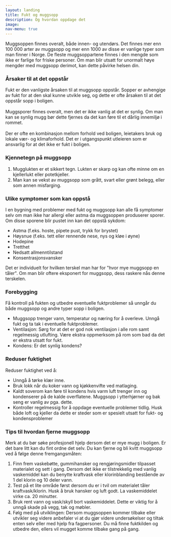 ```yaml
---
layout: landing
title: Fukt og muggsopp
description: Og hvordan oppdage det
image:
nav-menu: true
---
```


<!-- Main -->
<div id="main" class="alt">

<!-- One -->
<section id="one">
	<div class="inner">
		<!-- <header class="major">
			<h1>Fukt og muggsopp</h1>
		</header> -->

<!-- Content -->
<p>Muggsoppen finnes overalt, både innen- og utendørs. Det finnes mer enn 100 000 arter av muggsopp og mer enn 1000 av disse er vanlige typer som man finner i Norge. De fleste muggsoppartene finnes i den mengde som ikke er farlige for friske personer. Om man blir utsatt for unormalt høye mengder med muggsopp derimot, kan dette påvirke helsen din.
</p>

<h3 id="content">Årsaker til at det oppstår</h3>
<p>Fukt er den vanligste årsaken til at muggsopp oppstår. Sopper er avhengige av fukt for at den skal kunne utvikle seg, og dette er ofte årsaken til at det oppstår sopp i boligen.<br>
<br>Muggsporer finnes overalt, men det er ikke vanlig at det er synlig. Om man kan se synlig mugg bør dette fjernes da det kan føre til et dårlig innemiljø i rommet.<br>
<br>Der er ofte en kombinasjon mellom forhold ved boligen, leietakers bruk og lokale vær- og klimaforhold. Det er i utgangspunkt utleieren som er ansvarlig for at det ikke er fukt i boligen.
</p>

<h3 id="content">Kjennetegn på muggsopp</h3>
<p>
    <ol>
        <li>Mugglukten er et sikkert tegn. Lukten er skarp og kan ofte minne om en kjellerlukt eller potetkjeller. </li>
        <li>Man kan se vekst av muggsopp som grått, svart eller grønt belegg, eller som annen misfarging.</li>
    </ol>
</p>

<h3 id="content">Ulike symptomer som kan oppstå</h3>
<p>I en bygning med problemer med fukt og muggsopp kan alle få symptomer selv om man ikke har allergi eller astma da muggsoppen produserer sporer. Om disse sporene blir pustet inn kan det oppstå sykdom:
    <ul style="list-style-type:disc;">
        <li>Astma (f.eks. hoste, pipete pust, trykk for brystet)</li>
        <li>Høysnue (f.eks. tett eller rennende nese, nys og kløe i øyne)</li>
        <li>Hodepine</li>
        <li>Tretthet</li>
        <li>Nedsatt allmenntilstand</li>
        <li>Konsentrasjonsvansker</li>
    </ul>
    Det er individuelt for hvilken terskel man har for "hvor mye muggsopp en tåler". Om man blir oftere eksponert for muggsopp, dess raskere nås denne terskelen.
</p>

<h3 id="content">Forebygging</h3>
<p>Få kontroll på fukten og utbedre eventuelle fuktproblemer så unngår du både muggsopp og andre typer sopp i boligen.
    <ul style="list-style-type:disc;">
        <li>Muggsopp trenger vann, temperatur og næring for å overleve. Unngå fukt og ta tak i eventuelle fuktproblemer.</li>
        <li>Ventilasjon: Sørg for at det er god nok ventilasjon i alle rom samt regelmessig utlufting. Være ekstra oppmerksom på rom som bad da det er ekstra utsatt for fukt.</li>
        <li>Kondens: Er det synlig kondens?</li>
    </ul>
</p>

<h3 id="content">Reduser fuktighet</h3>
<p>Reduser fuktighet ved å:
    <ul style="list-style-type:disc;">
        <li>Unngå å tørke klær inne.</li>
        <li>Bruk lokk når du koker vann og kjøkkenvifte ved matlaging.</li>
        <li>Kaldt soverom kan føre til kondens hvis varm luft trenger inn og kondenserer på de kalde overflatene. Muggsopp i ytterhjørner og bak seng er vanlig av pga. dette.</li>
        <li>Kontroller regelmessig for å oppdage eventuelle problemer tidlig. Husk både loft og kjeller da dette er steder som er spesielt utsatt for fukt- og kondensproblemer</li>
    </ul>
</p>

<h3 id="content">Tips til hvordan fjerne muggsopp</h3>
<p>Merk at du bør søke profesjonell hjelp dersom det er mye mugg i boligen. Er det bare litt kan du fint ordne det selv. Du kan fjerne og bli kvitt muggsopp ved å følge denne fremgangsmåten:
    <ol>
        <li>Finn frem vaskebøtte, gummihansker og rengjøringsmidler tilpasset materialet og sett i gang. Dersom det ikke er tilstrekkelig med vanlig vaskemiddel kan du benytte kraftvask eller klorinblanding bestående av 1 del klorin og 10 deler vann.</li>
        <li>Test på et lite område først dersom du er i tvil om materialet tåler kraftvask/klorin. Husk å bruk hansker og luft godt. La vaskemiddelet virke ca. 20 minutter.</li>
        <li>Bruk rent vann og vask/skyll bort vaskemiddelet. Dette er viktig for å unngå skade på vegg, tak og møbler.</li>
        <li>Følg med på utviklingen: Dersom muggsoppen kommer tilbake eller utvikler seg videre anbefaler vi at du gjør videre undersøkelser og tiltak enten selv eller med hjelp fra fagpersoner. Du må finne fuktkilden og utbedre den, ellers vil mugget komme tilbake gang på gang.</li>
    </ol>
</p>